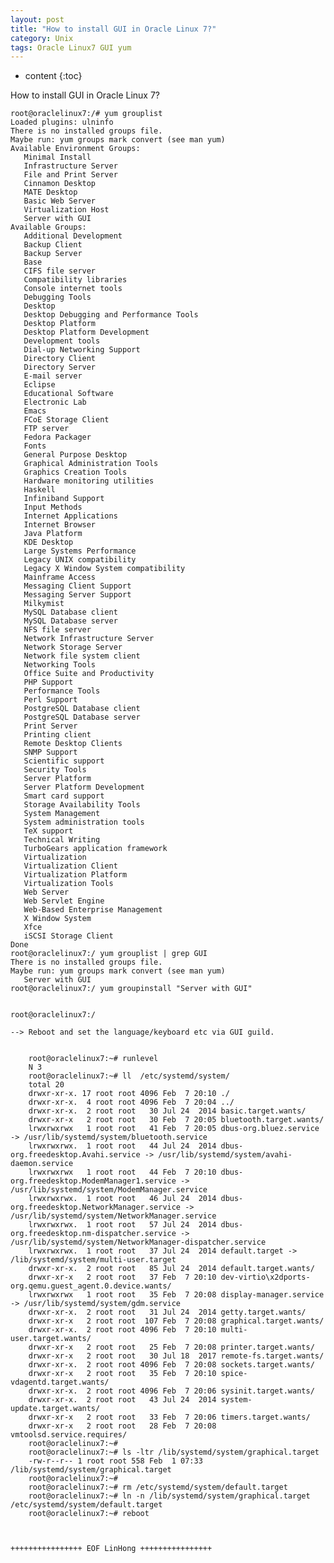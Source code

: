 ```yaml
---
layout: post
title: "How to install GUI in Oracle Linux 7?"
category: Unix
tags: Oracle Linux7 GUI yum 
---
```


* content
{:toc}

How to install GUI in Oracle Linux 7?










	root@oraclelinux7:/# yum grouplist
	Loaded plugins: ulninfo
	There is no installed groups file.
	Maybe run: yum groups mark convert (see man yum)
	Available Environment Groups:
	   Minimal Install
	   Infrastructure Server
	   File and Print Server
	   Cinnamon Desktop
	   MATE Desktop
	   Basic Web Server
	   Virtualization Host
	   Server with GUI
	Available Groups:
	   Additional Development
	   Backup Client
	   Backup Server
	   Base
	   CIFS file server
	   Compatibility libraries
	   Console internet tools
	   Debugging Tools
	   Desktop
	   Desktop Debugging and Performance Tools
	   Desktop Platform
	   Desktop Platform Development
	   Development tools
	   Dial-up Networking Support
	   Directory Client
	   Directory Server
	   E-mail server
	   Eclipse
	   Educational Software
	   Electronic Lab
	   Emacs
	   FCoE Storage Client
	   FTP server
	   Fedora Packager
	   Fonts
	   General Purpose Desktop
	   Graphical Administration Tools
	   Graphics Creation Tools
	   Hardware monitoring utilities
	   Haskell
	   Infiniband Support
	   Input Methods
	   Internet Applications
	   Internet Browser
	   Java Platform
	   KDE Desktop
	   Large Systems Performance
	   Legacy UNIX compatibility
	   Legacy X Window System compatibility
	   Mainframe Access
	   Messaging Client Support
	   Messaging Server Support
	   Milkymist
	   MySQL Database client
	   MySQL Database server
	   NFS file server
	   Network Infrastructure Server
	   Network Storage Server
	   Network file system client
	   Networking Tools
	   Office Suite and Productivity
	   PHP Support
	   Performance Tools
	   Perl Support
	   PostgreSQL Database client
	   PostgreSQL Database server
	   Print Server
	   Printing client
	   Remote Desktop Clients
	   SNMP Support
	   Scientific support
	   Security Tools
	   Server Platform
	   Server Platform Development
	   Smart card support
	   Storage Availability Tools
	   System Management
	   System administration tools
	   TeX support
	   Technical Writing
	   TurboGears application framework
	   Virtualization
	   Virtualization Client
	   Virtualization Platform
	   Virtualization Tools
	   Web Server
	   Web Servlet Engine
	   Web-Based Enterprise Management
	   X Window System
	   Xfce
	   iSCSI Storage Client
	Done
	root@oraclelinux7:/ yum grouplist | grep GUI
	There is no installed groups file.
	Maybe run: yum groups mark convert (see man yum)
	   Server with GUI
	root@oraclelinux7:/ yum groupinstall "Server with GUI"
	
	
~~~~~

root@oraclelinux7:/ 

--> Reboot and set the language/keyboard etc via GUI guild.


	root@oraclelinux7:~# runlevel
	N 3
	root@oraclelinux7:~# ll  /etc/systemd/system/
	total 20
	drwxr-xr-x. 17 root root 4096 Feb  7 20:10 ./
	drwxr-xr-x.  4 root root 4096 Feb  7 20:04 ../
	drwxr-xr-x.  2 root root   30 Jul 24  2014 basic.target.wants/
	drwxr-xr-x   2 root root   30 Feb  7 20:05 bluetooth.target.wants/
	lrwxrwxrwx   1 root root   41 Feb  7 20:05 dbus-org.bluez.service -> /usr/lib/systemd/system/bluetooth.service
	lrwxrwxrwx.  1 root root   44 Jul 24  2014 dbus-org.freedesktop.Avahi.service -> /usr/lib/systemd/system/avahi-daemon.service
	lrwxrwxrwx   1 root root   44 Feb  7 20:10 dbus-org.freedesktop.ModemManager1.service -> /usr/lib/systemd/system/ModemManager.service
	lrwxrwxrwx.  1 root root   46 Jul 24  2014 dbus-org.freedesktop.NetworkManager.service -> /usr/lib/systemd/system/NetworkManager.service
	lrwxrwxrwx.  1 root root   57 Jul 24  2014 dbus-org.freedesktop.nm-dispatcher.service -> /usr/lib/systemd/system/NetworkManager-dispatcher.service
	lrwxrwxrwx.  1 root root   37 Jul 24  2014 default.target -> /lib/systemd/system/multi-user.target
	drwxr-xr-x.  2 root root   85 Jul 24  2014 default.target.wants/
	drwxr-xr-x   2 root root   37 Feb  7 20:10 dev-virtio\x2dports-org.qemu.guest_agent.0.device.wants/
	lrwxrwxrwx   1 root root   35 Feb  7 20:08 display-manager.service -> /usr/lib/systemd/system/gdm.service
	drwxr-xr-x.  2 root root   31 Jul 24  2014 getty.target.wants/
	drwxr-xr-x   2 root root  107 Feb  7 20:08 graphical.target.wants/
	drwxr-xr-x.  2 root root 4096 Feb  7 20:10 multi-user.target.wants/
	drwxr-xr-x   2 root root   25 Feb  7 20:08 printer.target.wants/
	drwxr-xr-x   2 root root   30 Jul 18  2017 remote-fs.target.wants/
	drwxr-xr-x.  2 root root 4096 Feb  7 20:08 sockets.target.wants/
	drwxr-xr-x   2 root root   35 Feb  7 20:10 spice-vdagentd.target.wants/
	drwxr-xr-x.  2 root root 4096 Feb  7 20:06 sysinit.target.wants/
	drwxr-xr-x.  2 root root   43 Jul 24  2014 system-update.target.wants/
	drwxr-xr-x   2 root root   33 Feb  7 20:06 timers.target.wants/
	drwxr-xr-x   2 root root   28 Feb  7 20:08 vmtoolsd.service.requires/
	root@oraclelinux7:~# 
	root@oraclelinux7:~# ls -ltr /lib/systemd/system/graphical.target
	-rw-r--r-- 1 root root 558 Feb  1 07:33 /lib/systemd/system/graphical.target
	root@oraclelinux7:~# 
	root@oraclelinux7:~# rm /etc/systemd/system/default.target
	root@oraclelinux7:~# ln -n /lib/systemd/system/graphical.target /etc/systemd/system/default.target
	root@oraclelinux7:~# reboot


	
++++++++++++++++ EOF LinHong ++++++++++++++++	





